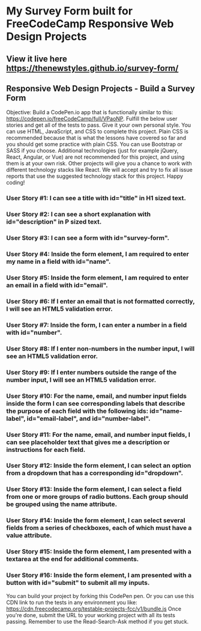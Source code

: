 # My Survey Form built for FreeCodeCamp Responsive Web Design Projects 
## View it live here https://thenewstyles.github.io/survey-form/
## Responsive Web Design Projects - Build a Survey Form
Objective: Build a CodePen.io app that is functionally similar to this: https://codepen.io/freeCodeCamp/full/VPaoNP.
Fulfill the below user stories and get all of the tests to pass. Give it your own personal style.
You can use HTML, JavaScript, and CSS to complete this project. Plain CSS is recommended because that is what the lessons have covered so far and you should get some practice with plain CSS. You can use Bootstrap or SASS if you choose. Additional technologies (just for example jQuery, React, Angular, or Vue) are not recommended for this project, and using them is at your own risk. Other projects will give you a chance to work with different technology stacks like React. We will accept and try to fix all issue reports that use the suggested technology stack for this project. Happy coding!
### User Story #1: I can see a title with id="title" in H1 sized text.
### User Story #2: I can see a short explanation with id="description" in P sized text.
### User Story #3: I can see a form with id="survey-form".
### User Story #4: Inside the form element, I am required to enter my name in a field with id="name".
### User Story #5: Inside the form element, I am required to enter an email in a field with id="email".
### User Story #6: If I enter an email that is not formatted correctly, I will see an HTML5 validation error.
### User Story #7: Inside the form, I can enter a number in a field with id="number".
### User Story #8: If I enter non-numbers in the number input, I will see an HTML5 validation error.
### User Story #9: If I enter numbers outside the range of the number input, I will see an HTML5 validation error.
### User Story #10: For the name, email, and number input fields inside the form I can see corresponding labels that describe the purpose of each field with the following ids: id="name-label", id="email-label", and id="number-label".
### User Story #11: For the name, email, and number input fields, I can see placeholder text that gives me a description or instructions for each field.
### User Story #12: Inside the form element, I can select an option from a dropdown that has a corresponding id="dropdown".
### User Story #13: Inside the form element, I can select a field from one or more groups of radio buttons. Each group should be grouped using the name attribute.
### User Story #14: Inside the form element, I can select several fields from a series of checkboxes, each of which must have a value attribute.
### User Story #15: Inside the form element, I am presented with a textarea at the end for additional comments.
### User Story #16: Inside the form element, I am presented with a button with id="submit" to submit all my inputs.
You can build your project by forking this CodePen pen. Or you can use this CDN link to run the tests in any environment you like: https://cdn.freecodecamp.org/testable-projects-fcc/v1/bundle.js
Once you're done, submit the URL to your working project with all its tests passing.
Remember to use the Read-Search-Ask method if you get stuck.